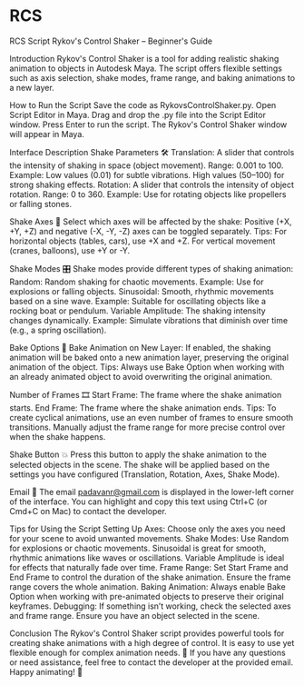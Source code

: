 # RCS
RCS Script
Rykov's Control Shaker – Beginner's Guide

Introduction
Rykov's Control Shaker is a tool for adding realistic shaking animation to objects in Autodesk Maya. The script offers flexible settings such as axis selection, shake modes, frame range, and baking animations to a new layer.

How to Run the Script
Save the code as RykovsControlShaker.py.
Open Script Editor in Maya.
Drag and drop the .py file into the Script Editor window.
Press Enter to run the script.
The Rykov's Control Shaker window will appear in Maya.

Interface Description
Shake Parameters 🛠️
Translation:
A slider that controls the intensity of shaking in space (object movement).
Range: 0.001 to 100.
Example:
Low values (0.01) for subtle vibrations.
High values (50–100) for strong shaking effects.
Rotation:
A slider that controls the intensity of object rotation.
Range: 0 to 360.
Example:
Use for rotating objects like propellers or falling stones.

Shake Axes 🧭
Select which axes will be affected by the shake:
Positive (+X, +Y, +Z) and negative (-X, -Y, -Z) axes can be toggled separately.
Tips:
For horizontal objects (tables, cars), use +X and +Z.
For vertical movement (cranes, balloons), use +Y or -Y.

Shake Modes 🎛️
Shake modes provide different types of shaking animation:
Random:
Random shaking for chaotic movements.
Example: Use for explosions or falling objects.
Sinusoidal:
Smooth, rhythmic movements based on a sine wave.
Example: Suitable for oscillating objects like a rocking boat or pendulum.
Variable Amplitude:
The shaking intensity changes dynamically.
Example: Simulate vibrations that diminish over time (e.g., a spring oscillation).

Bake Options 🍞
Bake Animation on New Layer:
If enabled, the shaking animation will be baked onto a new animation layer, preserving the original animation of the object.
Tips:
Always use Bake Option when working with an already animated object to avoid overwriting the original animation.

Number of Frames 🎞️
Start Frame:
The frame where the shake animation starts.
End Frame:
The frame where the shake animation ends.
Tips:
To create cyclical animations, use an even number of frames to ensure smooth transitions.
Manually adjust the frame range for more precise control over when the shake happens.

Shake Button 💥
Press this button to apply the shake animation to the selected objects in the scene.
The shake will be applied based on the settings you have configured (Translation, Rotation, Axes, Shake Mode).

Email 📧
The email padavanr@gmail.com is displayed in the lower-left corner of the interface.
You can highlight and copy this text using Ctrl+C (or Cmd+C on Mac) to contact the developer.

Tips for Using the Script
Setting Up Axes:
Choose only the axes you need for your scene to avoid unwanted movements.
Shake Modes:
Use Random for explosions or chaotic movements.
Sinusoidal is great for smooth, rhythmic animations like waves or oscillations.
Variable Amplitude is ideal for effects that naturally fade over time.
Frame Range:
Set Start Frame and End Frame to control the duration of the shake animation.
Ensure the frame range covers the whole animation.
Baking Animation:
Always enable Bake Option when working with pre-animated objects to preserve their original keyframes.
Debugging:
If something isn’t working, check the selected axes and frame range. Ensure you have an object selected in the scene.

Conclusion
The Rykov's Control Shaker script provides powerful tools for creating shake animations with a high degree of control. It is easy to use yet flexible enough for complex animation needs. 🎉
If you have any questions or need assistance, feel free to contact the developer at the provided email. Happy animating! 🚀

